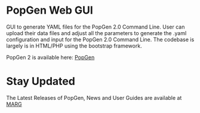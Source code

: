 


# PopGen Web GUI
GUI to generate YAML files for the PopGen 2.0 Command Line. User can upload their data files and adjust all the parameters to generate the .yaml configuration and input for the PopGen 2.0 Command Line. The codebase is largely is in HTML/PHP using the bootstrap framework.

PopGen 2 is available here: [PopGen](https://github.com/foss-transportationmodeling/popgen) 

# Stay Updated
The Latest Releases of PopGen, News and User Guides are available at [MARG](https://www.mobilityanalytics.org/popgen.htmlhttps://github.com/foss-transportationmodeling/popgen) 



